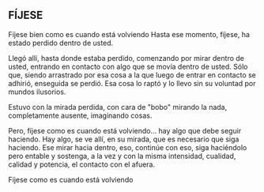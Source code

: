## FÍJESE

Fíjese bien como es cuando está volviendo
Hasta ese momento, fíjese, ha estado perdido dentro de usted.

Llegó allí, hasta donde estaba perdido, comenzando por mirar dentro de usted, entrando en contacto con algo que se movía dentro de usted. Sólo que, siendo arrastrado por esa cosa a la que luego de entrar en contacto se adhirió, enseguida se perdió. Esa cosa lo raptó y lo llevo sin su voluntad por mundos ilusorios.

Estuvo con la mirada perdida, con cara de "bobo" mirando la nada, completamente ausente, imaginando cosas.

Pero, fíjese como es cuando está volviendo… hay algo que debe seguir haciendo.
Hay algo, se ve allí, en su mirada, que es necesario que siga haciendo.
Ese mirar hacia dentro, eso, continúe con eso, siga haciéndolo pero entable y sostenga, a la vez y con la misma intensidad, cualidad, calidad y potencia, el contacto con el afuera.

Fíjese como es cuando está volviendo